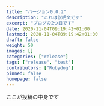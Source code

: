 ```yaml
---
title: "バージョン0.0.2"
description: "これは説明文です"
excerpt: "ブログの2つ目です"
date: 2020-11-04T09:19:42+01:00
lastmod: 2020-11-04T09:19:42+01:00
draft: false
weight: 50
images: []
categories: ["release"]
tags: ["release", "test"]
contributors: ["Rubydog"]
pinned: false
homepage: false
---
```


ここが投稿の中身です
